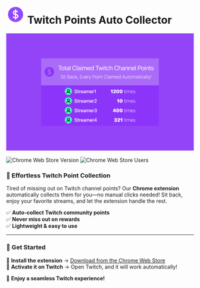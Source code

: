 # <img src="/images/icon.svg" width="50"> Twitch Points Auto Collector  

<p align="center">
    <img src="/images/screenshot.png" alt="Twitch Points Auto Collector Screenshot"/>
</p>

![Chrome Web Store Version](https://img.shields.io/chrome-web-store/v/cackkknkjnchcemedibohdnlejfgdben)
![Chrome Web Store Users](https://img.shields.io/chrome-web-store/users/cackkknkjnchcemedibohdnlejfgdben)


### 🎯 Effortless Twitch Point Collection  
Tired of missing out on Twitch channel points? Our **Chrome extension** automatically collects them for you—no manual clicks needed! Sit back, enjoy your favorite streams, and let the extension handle the rest.

✅ **Auto-collect Twitch community points**  
✅ **Never miss out on rewards**  
✅ **Lightweight & easy to use**  

---

### 🔽 Get Started  
🔹 **Install the extension** → [Download from the Chrome Web Store](https://chrome.google.com/webstore/detail/twitch-points-auto-collec/cackkknkjnchcemedibohdnlejfgdben)  
🔹 **Activate it on Twitch** → Open Twitch, and it will work automatically!  

🚀 **Enjoy a seamless Twitch experience!**
